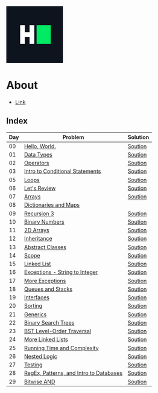 <img height="150" src="../../img/hackerrank.png">

# About

* [Link](https://www.hackerrank.com/domains/tutorials/30-days-of-code)

## Index

| Day | Problem  | Solution  | 
| --- |  --- | --- |
| 00  | [Hello, World.](https://www.hackerrank.com/challenges/30-hello-world/problem) | [Soution](day_0.c) |
| 01  | [Data Types](https://www.hackerrank.com/challenges/30-data-types/problem)| [Soution](day_1.c) |
| 02  | [Operators](https://www.hackerrank.com/challenges/30-operators/problem) | [Soution](day_2.c) |
| 03  | [Intro to Conditional Statements](https://www.hackerrank.com/challenges/30-conditional-statements/problem)| [Soution](day_3.c) |
| 05  | [Loops](https://www.hackerrank.com/challenges/30-loops/problem)  | [Soution](day_5.c) |
| 06  | [Let's Review](https://www.hackerrank.com/challenges/30-review-loop/problem) | [Soution](day_6.c) |
| 07  | [Arrays](https://www.hackerrank.com/challenges/30-arrays/problem)                                     | [Soution](day_7.c) |
| 08  | [Dictionaries and Maps](https://www.hackerrank.com/challenges/30-dictionaries-and-maps/problem)       |  |
| 09  | [Recursion 3](https://www.hackerrank.com/challenges/30-recursion/problem)                             | [Soution](day_9.c) |
| 10  | [Binary Numbers](https://www.hackerrank.com/challenges/30-binary-numbers/problem) | [Soution](day_10.c)  |
| 11  | [2D Arrays](https://www.hackerrank.com/challenges/30-2d-arrays/problem) | [Soution](day_11.c) |
| 12  | [Inheritance](https://www.hackerrank.com/challenges/30-inheritance/problem)                           | [Soution](day_12.c) |
| 13  | [Abstract Classes](https://www.hackerrank.com/challenges/30-abstract-classes/problem)| [Soution](day_13.c) |
| 14  | [Scope](https://www.hackerrank.com/challenges/30-scope/problem)| [Soution](day_14.c) |
| 15  | [Linked List](https://www.hackerrank.com/challenges/30-linked-list/problem) | [Soution](day_15.c) |
| 16  | [Exceptions - String to Integer](https://www.hackerrank.com/challenges/30-exceptions-string-to-integer/problem)| [Soution](day_16.c) |                                |
| 17  | [More Exceptions](https://www.hackerrank.com/challenges/30-more-exceptions/problem) | [Soution](day_17.c) |
| 18  | [Queues and Stacks](https://www.hackerrank.com/challenges/30-queues-stacks/problem) | [Soution](day_18.c) |
| 19  | [Interfaces](https://www.hackerrank.com/challenges/30-interfaces/problem) | [Soution](day_19.c) |
| 20  | [Sorting](https://www.hackerrank.com/challenges/30-sorting/problem)  | [Soution](day_20.c) |
| 21  | [Generics](https://www.hackerrank.com/challenges/30-generics/problem)| [Soution](day_21.c) |
| 22  | [Binary Search Trees](https://www.hackerrank.com/challenges/30-binary-search-trees/problem)  | [Soution](day_22.c) |            
| 23  | [BST Level-Order Traversal](https://www.hackerrank.com/challenges/30-binary-trees/problem) | [Soution](day_23.c) |    
| 24  | [More Linked Lists](https://www.hackerrank.com/challenges/30-linked-list-deletion/problem) | [Soution](day_24.c) |     
| 25  | [Running Time and Complexity](https://www.hackerrank.com/challenges/30-running-time-and-complexity/problem)  | [Soution](day_25.c) |     
| 26  |[Nested Logic](https://www.hackerrank.com/challenges/30-nested-logic/problem) | [Soution](day_26.c) |
| 27  | [Testing](https://www.hackerrank.com/challenges/30-testing/problem)| [Soution](day_27.c) |
| 28  | [RegEx, Patterns, and Intro to Databases](https://www.hackerrank.com/challenges/30-regex-patterns/problem) | [Soution](day_28.c) |
| 29  | [Bitwise AND](https://www.hackerrank.com/challenges/30-bitwise-and/problem) | [Soution](day_29.c) |